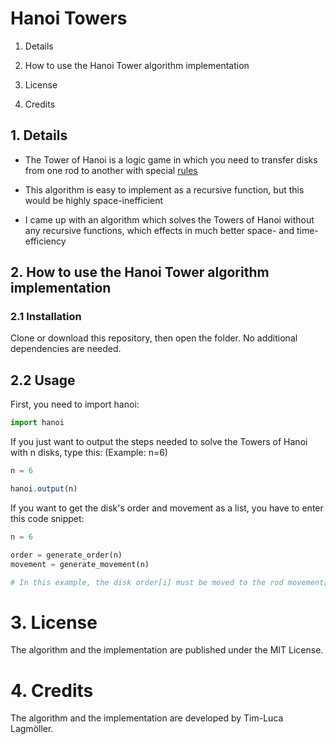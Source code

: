 # Hanoi Towers

1. Details

2. How to use the Hanoi Tower algorithm implementation

3. License

4. Credits

## 1. Details

- The Tower of Hanoi is a logic game in which you need to transfer disks from one rod to another with special [rules](https://en.wikipedia.org/wiki/Tower_of_Hanoi)

- This algorithm is easy to implement as a recursive function, but this would be highly space-inefficient

- I came up with an algorithm which solves the Towers of Hanoi without any recursive functions, which effects in much better space- and time-efficiency

## 2. How to use the Hanoi Tower algorithm implementation

### 2.1 Installation

Clone or download this repository, then open the folder. No additional dependencies are needed.

## 2.2 Usage

First, you need to import hanoi:

```python
import hanoi
```

If you just want to output the steps needed to solve the Towers of Hanoi with n disks, type this: (Example: n=6)

```javascript
n = 6

hanoi.output(n)
```

If you want to get the disk's order and movement as a list, you have to enter this code snippet:

```python
n = 6

order = generate_order(n)
movement = generate_movement(n)

# In this example, the disk order[i] must be moved to the rod movement[i]
```

# 3. License

The algorithm and the implementation are published under the MIT License.

# 4. Credits

The algorithm and the implementation are developed by Tim-Luca Lagmöller.



